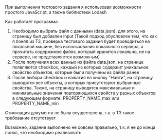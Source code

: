 
При выполнении тестового задания я использовал возможности простого JavaScript, а также библиотеки Lodash

Как работает программа:
1. Необходимо выбрать файл с данными (data.json), для этого, на страницу был добавлен input
   (Такой подход обусловлен тем, что как я понял из ТЗ, 
   проверка тестового задания будет проводиться на локальной машине, 
   без использования локального сервера, а прочитать содержимое файла, 
   который хранится локально, не на сервере, не представляется возможным)
2. После получения всех данных из файла data.json, на странице появляются checkbox, каждый из которых 
содержит уникальное свойство объектов, которые были получены из файла ранее
3. После выбора checkbox и нажатия на кнопку "Найти", на страницу выводятся все объекты, 
в которых присутствуют выбранные свойства. Также, на страницу выводятся максимальные и минимальные 
значения повторяющихся свойств у разных объектов в следующем формате: PROPERTY_NAME_max или PROPERTY_NAME_min

Стилизация документа не была осуществлена, т.к. в ТЗ такое требование отсутствует

Возможно, задание выполнено не совсем правильно, т.к. я не до конца понял, что необходимо реализовать